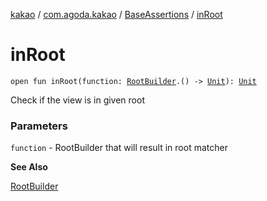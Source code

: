 [kakao](../../index.md) / [com.agoda.kakao](../index.md) / [BaseAssertions](index.md) / [inRoot](./in-root.md)

# inRoot

`open fun inRoot(function: `[`RootBuilder`](../-root-builder/index.md)`.() -> `[`Unit`](https://kotlinlang.org/api/latest/jvm/stdlib/kotlin/-unit/index.html)`): `[`Unit`](https://kotlinlang.org/api/latest/jvm/stdlib/kotlin/-unit/index.html)

Check if the view is in given root

### Parameters

`function` - RootBuilder that will result in root matcher

**See Also**

[RootBuilder](../-root-builder/index.md)

